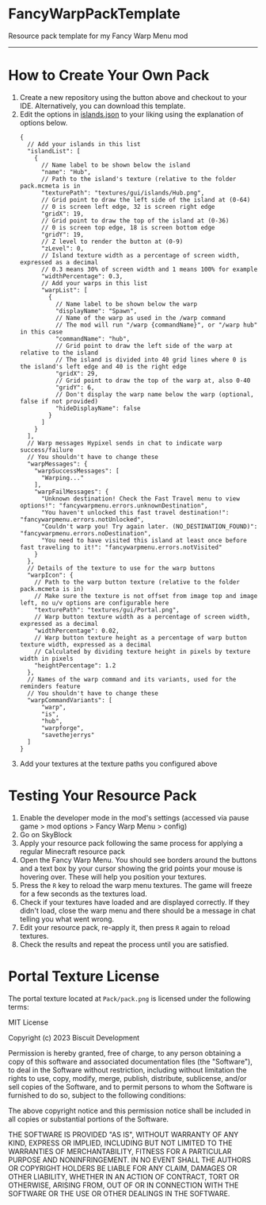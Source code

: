 # FancyWarpPackTemplate
Resource pack template for my Fancy Warp Menu mod

-----

# How to Create Your Own Pack
1. Create a new repository using the button above and checkout to your IDE. Alternatively, you can download this template.
2. Edit the options in [islands.json](Pack/assets/fancywarpmenu/data/islands.json) to your liking using the explanation of options below.
    ```json5
    {
      // Add your islands in this list
      "islandList": [
        {
          // Name label to be shown below the island
          "name": "Hub",
          // Path to the island's texture (relative to the folder pack.mcmeta is in
          "texturePath": "textures/gui/islands/Hub.png",
          // Grid point to draw the left side of the island at (0-64)
          // 0 is screen left edge, 32 is screen right edge
          "gridX": 19,
          // Grid point to draw the top of the island at (0-36)
          // 0 is screen top edge, 18 is screen bottom edge
          "gridY": 19,
          // Z level to render the button at (0-9)
          "zLevel": 0,
          // Island texture width as a percentage of screen width, expressed as a decimal
          // 0.3 means 30% of screen width and 1 means 100% for example
          "widthPercentage": 0.3,
          // Add your warps in this list
          "warpList": [
            {
              // Name label to be shown below the warp
              "displayName": "Spawn",
              // Name of the warp as used in the /warp command
              // The mod will run "/warp {commandName}", or "/warp hub" in this case
              "commandName": "hub",
              // Grid point to draw the left side of the warp at relative to the island
              // The island is divided into 40 grid lines where 0 is the island's left edge and 40 is the right edge
              "gridX": 29,
              // Grid point to draw the top of the warp at, also 0-40
              "gridY": 6,
              // Don't display the warp name below the warp (optional, false if not provided)
              "hideDisplayName": false
            }
          ]
        }
      ],
      // Warp messages Hypixel sends in chat to indicate warp success/failure
      // You shouldn't have to change these
      "warpMessages": {
        "warpSuccessMessages": [
          "Warping..."
        ],
        "warpFailMessages": {
          "Unknown destination! Check the Fast Travel menu to view options!": "fancywarpmenu.errors.unknownDestination",
          "You haven't unlocked this fast travel destination!": "fancywarpmenu.errors.notUnlocked",
          "Couldn't warp you! Try again later. (NO_DESTINATION_FOUND)": "fancywarpmenu.errors.noDestination",
          "You need to have visited this island at least once before fast traveling to it!": "fancywarpmenu.errors.notVisited"
        }
      },
      // Details of the texture to use for the warp buttons
      "warpIcon": {
        // Path to the warp button texture (relative to the folder pack.mcmeta is in)
        // Make sure the texture is not offset from image top and image left, no u/v options are configurable here
        "texturePath": "textures/gui/Portal.png",
        // Warp button texture width as a percentage of screen width, expressed as a decimal
        "widthPercentage": 0.02,
        // Warp button texture height as a percentage of warp button texture width, expressed as a decimal
        // Calculated by dividing texture height in pixels by texture width in pixels
        "heightPercentage": 1.2
      },
      // Names of the warp command and its variants, used for the reminders feature
      // You shouldn't have to change these
      "warpCommandVariants": [
          "warp",
          "is",
          "hub",
          "warpforge",
          "savethejerrys"
      ]
    }
    ```
3. Add your textures at the texture paths you configured above

# Testing Your Resource Pack
1. Enable the developer mode in the mod's settings (accessed via pause game > mod options > Fancy Warp Menu > config)
2. Go on SkyBlock
3. Apply your resource pack following the same process for applying a regular Minecraft resource pack
4. Open the Fancy Warp Menu. You should see borders around the buttons and a text box by your cursor showing the grid points your mouse is hovering over. These will help you position your textures.
5. Press the `R` key to reload the warp menu textures. The game will freeze for a few seconds as the textures load.
6. Check if your textures have loaded and are displayed correctly. If they didn't load, close the warp menu and there should be a message in chat telling you what went wrong.
7. Edit your resource pack, re-apply it, then press `R` again to reload textures.
8. Check the results and repeat the process until you are satisfied.

# Portal Texture License
The portal texture located at `Pack/pack.png` is licensed under the following terms:

MIT License

Copyright (c) 2023 Biscuit Development

Permission is hereby granted, free of charge, to any person obtaining a copy of this software and associated documentation files (the "Software"), to deal in the Software without restriction, including without limitation the rights to use, copy, modify, merge, publish, distribute, sublicense, and/or sell copies of the Software, and to permit persons to whom the Software is furnished to do so, subject to the following conditions:

The above copyright notice and this permission notice shall be included in all copies or substantial portions of the Software.

THE SOFTWARE IS PROVIDED "AS IS", WITHOUT WARRANTY OF ANY KIND, EXPRESS OR IMPLIED, INCLUDING BUT NOT LIMITED TO THE WARRANTIES OF MERCHANTABILITY, FITNESS FOR A PARTICULAR PURPOSE AND NONINFRINGEMENT. IN NO EVENT SHALL THE AUTHORS OR COPYRIGHT HOLDERS BE LIABLE FOR ANY CLAIM, DAMAGES OR OTHER LIABILITY, WHETHER IN AN ACTION OF CONTRACT, TORT OR OTHERWISE, ARISING FROM, OUT OF OR IN CONNECTION WITH THE SOFTWARE OR THE USE OR OTHER DEALINGS IN THE SOFTWARE.